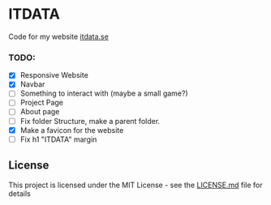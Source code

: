 # ITDATA
Code for my website [itdata.se](https://itdata.se)

### TODO:

- [x] Responsive Website
- [x] Navbar
- [ ] Something to interact with (maybe a small game?)
- [ ] Project Page
- [ ] About page
- [ ] Fix folder Structure, make a parent folder.
- [X] Make a favicon for the website
- [ ] Fix h1 "ITDATA" margin

## License
This project is licensed under the MIT License - see the [LICENSE.md](https://github.com/ivarjt/itdata/blob/main/LICENSE) file for details
